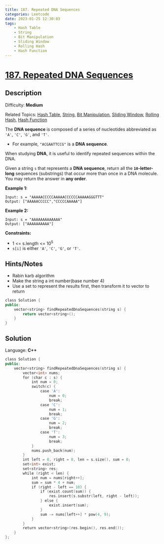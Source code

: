 ```yaml
---
title: 187. Repeated DNA Sequences
categories: Leetcode
date: 2023-01-25 12:30:03
tags:
    - Hash Table
    - String
    - Bit Manipulation
    - Sliding Window
    - Rolling Hash
    - Hash Function
---
```


# [187\. Repeated DNA Sequences](https://leetcode.com/problems/repeated-dna-sequences/)

## Description

Difficulty: **Medium**

Related Topics: [Hash Table](https://leetcode.com/tag/hash-table/), [String](https://leetcode.com/tag/string/), [Bit Manipulation](https://leetcode.com/tag/bit-manipulation/), [Sliding Window](https://leetcode.com/tag/sliding-window/), [Rolling Hash](https://leetcode.com/tag/rolling-hash/), [Hash Function](https://leetcode.com/tag/hash-function/)

The **DNA sequence** is composed of a series of nucleotides abbreviated as `'A'`, `'C'`, `'G'`, and `'T'`.

* For example, `"ACGAATTCCG"` is a **DNA sequence**.

When studying **DNA**, it is useful to identify repeated sequences within the DNA.

Given a string `s` that represents a **DNA sequence**, return all the **`10`-letter-long** sequences (substrings) that occur more than once in a DNA molecule. You may return the answer in **any order**.

**Example 1:**

```text
Input: s = "AAAAACCCCCAAAAACCCCCCAAAAAGGGTTT"
Output: ["AAAAACCCCC","CCCCCAAAAA"]
```

**Example 2:**

```text
Input: s = "AAAAAAAAAAAAA"
Output: ["AAAAAAAAAA"]
```

**Constraints:**

* 1 <= s.length <= 10<sup>5</sup>
* `s[i]` is either `'A'`, `'C'`, `'G'`, or `'T'`.

## Hints/Notes

* Rabin karb algorithm
* Make the string a int number(base number 4)
* Use a set to represent the results first, then transform it to vector to return

```C++
class Solution {
public:
    vector<string> findRepeatedDnaSequences(string s) {
        return vector<string>();
    }
}
```

## Solution

Language: **C++**

```C++
class Solution {
public:
    vector<string> findRepeatedDnaSequences(string s) {
        vector<int> nums;
        for (char c : s) {
            int num = 0;
            switch(c) {
                case 'A':
                    num = 0;
                    break;
                case 'C':
                    num = 1;
                    break;
                case 'G':
                    num = 2;
                    break;
                case 'T':
                    num = 3;
                    break;
            }
            nums.push_back(num);
        }
        int left = 0, right = 0, len = s.size(), sum = 0;
        set<int> exist;
        set<string> res;
        while (right < len) {
            int num = nums[right++];
            sum = sum * 4 + num;
            if (right - left == 10) {
                if (exist.count(sum)) {
                    res.insert(s.substr(left, right - left));
                } else {
                    exist.insert(sum);
                }
                sum -= nums[left++] * pow(4, 9);
            }
        }
        return vector<string>(res.begin(), res.end());
    }
};
```
